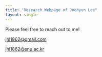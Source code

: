 ```yaml
---
title: "Research Webpage of Joohyun Lee"
layout: single
---
```



Please feel free to reach out to me!
<br/>

jhl1862@gmail.com

jhl1862@snu.ac.kr
